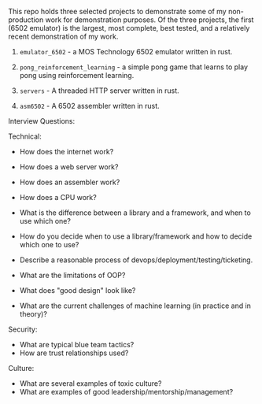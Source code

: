
This repo holds three selected projects to demonstrate some of my non-production work for demonstration purposes. Of the three projects, the first (6502 emulator) is the largest, most complete, best tested, and a relatively recent demonstration of my work.

1. `emulator_6502` - a MOS Technology 6502 emulator written in rust.

2. `pong_reinforcement_learning` - a simple pong game that learns to play pong using reinforcement learning.

3. `servers` - A threaded HTTP server written in rust.

4. `asm6502` - A 6502 assembler written in rust.


Interview Questions:

Technical:
  - How does the internet work?
  - How does a web server work?
  - How does an assembler work?
  - How does a CPU work?
  
  - What is the difference between a library and a framework, and when to use which one?
  - How do you decide when to use a library/framework and how to decide which one to use?
  
  - Describe a reasonable process of devops/deployment/testing/ticketing.
  
  - What are the limitations of OOP?
  - What does "good design" look like?
  
  - What are the current challenges of machine learning (in practice and in theory)?
  
  Security:
  - What are typical blue team tactics?
  - How are trust relationships used?
  
  
  Culture:
  - What are several examples of toxic culture?
  - What are examples of good leadership/mentorship/management?
